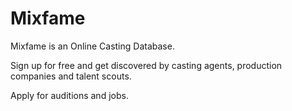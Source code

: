 # Mixfame

Mixfame is an Online Casting Database. 

Sign up for free and get discovered by casting agents, production companies and talent scouts. 

Apply for auditions and jobs.
